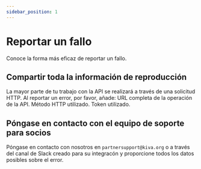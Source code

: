 ```yaml
---
sidebar_position: 1
---
```


# Reportar un fallo
Conoce la forma más eficaz de reportar un fallo.

## Compartir toda la información de reproducción
La mayor parte de tu trabajo con la API se realizará a través de una solicitud HTTP. Al reportar un error, por favor, añade:
URL completa de la operación de la API.
Método HTTP utilizado.
Token utilizado.

## Póngase en contacto con el equipo de soporte para socios
Póngase en contacto con nosotros en `partnersupport@kiva.org` o a través del canal de Slack creado para su integracón y proporcione todos los datos posibles sobre el error.
